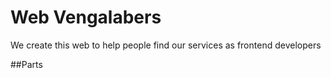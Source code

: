 # Web Vengalabers

We create this web to help people find our services as frontend developers

##Parts



